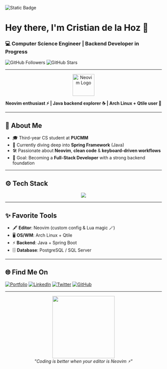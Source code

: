 ![Static Badge](https://img.shields.io/badge/🐦‍🔥-F7DF1E?style=for-the-badge&logo=superuser&logoColor=rgba&label=Ignatius)

# Hey there, I'm Cristian de la Hoz 👋

### 💻 Computer Science Engineer | Backend Developer in Progress

![GitHub Followers](https://img.shields.io/github/followers/cristiandelahooz?style=social)
![GitHub Stars](https://img.shields.io/github/stars/cristiandelahooz?style=social)

---

<p align="center">
  <img src="https://raw.githubusercontent.com/neovim/neovim.github.io/master/logos/neovim-mark-flat.png" alt="Neovim Logo" width="70"/>
</p>

<p align="center">
  <b>Neovim enthusiast ⚡ | Java backend explorer ☕ | Arch Linux + Qtile user 🐧</b>
</p>

---

## 🚀 About Me

- 🎓 Third-year CS student at **PUCMM**  
- 🌱 Currently diving deep into **Spring Framework** (Java)  
- 🛠️ Passionate about **Neovim**, **clean code** & **keyboard-driven workflows**  
- 🎯 Goal: Becoming a **Full-Stack Developer** with a strong backend foundation  

---

## ⚙️ Tech Stack

<p align="center">
  <img src="https://skillicons.dev/icons?i=java,spring,linux,arch,neovim,js,c,git,github,postgresql,docker&theme=dark" />
</p>

---

## ✨ Favorite Tools

- 🖋️ **Editor**: Neovim (custom config & Lua magic 🪄)  
- 🖥️ **OS/WM**: Arch Linux + Qtile  
- ⚡ **Backend**: Java + Spring Boot  
- 🗄️ **Database**: PostgreSQL / SQL Server  
---

## 🌐 Find Me On

[![Portfolio](https://img.shields.io/badge/-Portfolio-FA7343?style=for-the-badge&logo=vercel&logoColor=white&labelColor=101010)](https://cristiandelahoz.tech)
[![LinkedIn](https://img.shields.io/badge/-LinkedIn-0A66C2?style=for-the-badge&logo=linkedin&logoColor=white&labelColor=101010)](https://www.linkedin.com/in/cristiandelahoz/)
[![Twitter](https://img.shields.io/badge/-Twitter-1DA1F2?style=for-the-badge&logo=twitter&logoColor=white&labelColor=101010)](https://twitter.com/)
[![GitHub](https://img.shields.io/badge/-GitHub-181717?style=for-the-badge&logo=github&logoColor=white&labelColor=101010)](https://github.com/cristiandelahooz)

---

<p align="center">
  <img src="https://media.giphy.com/media/RbDKaczqWovIugyJmW/giphy.gif" width="200"/>
  <br>
  <i>"Coding is better when your editor is Neovim ⚡"</i>
</p>
